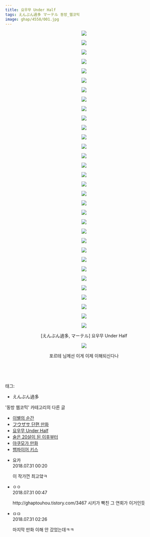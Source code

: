 ```yaml
---
title: 요우무 Under Half
tags: えんぶん過多 マーテル 동방_웹코믹
image: ghap/4558/001.jpg
---
```

<div class="article">
<p style="text-align: center; clear: none; float: none;"><img src="{{ site.nasurl }}/ghap/4558/001.jpg"/></p>
<p style="text-align: center; clear: none; float: none;"><img src="{{ site.nasurl }}/ghap/4558/002.jpg"/></p>
<p style="text-align: center; clear: none; float: none;"><img src="{{ site.nasurl }}/ghap/4558/003.jpg"/></p>
<p style="text-align: center; clear: none; float: none;"><img src="{{ site.nasurl }}/ghap/4558/004.jpg"/></p>
<p style="text-align: center; clear: none; float: none;"><img src="{{ site.nasurl }}/ghap/4558/005.jpg"/></p>
<p style="text-align: center; clear: none; float: none;"><img src="{{ site.nasurl }}/ghap/4558/006.jpg"/></p>
<p style="text-align: center; clear: none; float: none;"><img src="{{ site.nasurl }}/ghap/4558/007.jpg"/></p>
<p style="text-align: center; clear: none; float: none;"><img src="{{ site.nasurl }}/ghap/4558/008.jpg"/></p>
<p style="text-align: center; clear: none; float: none;"><img src="{{ site.nasurl }}/ghap/4558/009.jpg"/></p>
<p style="text-align: center; clear: none; float: none;"><img src="{{ site.nasurl }}/ghap/4558/010.jpg"/></p>
<p style="text-align: center; clear: none; float: none;"><img src="{{ site.nasurl }}/ghap/4558/011.jpg"/></p>
<p style="text-align: center; clear: none; float: none;"><img src="{{ site.nasurl }}/ghap/4558/012.jpg"/></p>
<p style="text-align: center; clear: none; float: none;"><img src="{{ site.nasurl }}/ghap/4558/013.jpg"/></p>
<p style="text-align: center; clear: none; float: none;"><img src="{{ site.nasurl }}/ghap/4558/014.jpg"/></p>
<p style="text-align: center; clear: none; float: none;"><img src="{{ site.nasurl }}/ghap/4558/015.jpg"/></p>
<p style="text-align: center; clear: none; float: none;"><img src="{{ site.nasurl }}/ghap/4558/016.jpg"/></p>
<p style="text-align: center; clear: none; float: none;"><img src="{{ site.nasurl }}/ghap/4558/017.jpg"/></p>
<p style="text-align: center; clear: none; float: none;"><img src="{{ site.nasurl }}/ghap/4558/018.jpg"/></p>
<p style="text-align: center; clear: none; float: none;"><img src="{{ site.nasurl }}/ghap/4558/019.jpg"/></p>
<p style="text-align: center; clear: none; float: none;"><img src="{{ site.nasurl }}/ghap/4558/020.jpg"/></p>
<p style="text-align: center; clear: none; float: none;"><img src="{{ site.nasurl }}/ghap/4558/021.jpg"/></p>
<p style="text-align: center; clear: none; float: none;"><img src="{{ site.nasurl }}/ghap/4558/022.jpg"/></p>
<p style="text-align: center; clear: none; float: none;"><img src="{{ site.nasurl }}/ghap/4558/023.jpg"/></p>
<p style="text-align: center; clear: none; float: none;"><img src="{{ site.nasurl }}/ghap/4558/024.jpg"/></p>
<p style="text-align: center; clear: none; float: none;"><img src="{{ site.nasurl }}/ghap/4558/025.jpg"/></p>
<p style="text-align: center; clear: none; float: none;"><img src="{{ site.nasurl }}/ghap/4558/026.jpg"/></p>
<p style="text-align: center; clear: none; float: none;"><img src="{{ site.nasurl }}/ghap/4558/027.jpg"/></p>
<p style="text-align: center; clear: none; float: none;"><img src="{{ site.nasurl }}/ghap/4558/028.jpg"/></p>
<p style="text-align: center; clear: none; float: none;"><img src="{{ site.nasurl }}/ghap/4558/029.jpg"/></p>
<p style="text-align: center; clear: none; float: none;"><img src="{{ site.nasurl }}/ghap/4558/030.jpg"/></p>
<p style="text-align: center; clear: none; float: none;"><img src="{{ site.nasurl }}/ghap/4558/031.jpg"/></p>
<p style="text-align: center; clear: none; float: none;"><img src="{{ site.nasurl }}/ghap/4558/032.jpg"/></p>
<p style="text-align: center; clear: none; float: none;">[えんぶん過多, マーテル] 요우무 Under Half</p>
<p style="text-align: center; clear: none; float: none;"><img src="{{ site.nasurl }}/ghap/4558/033.jpg"/></p>
<p style="text-align: center; clear: none; float: none;">포르테 님께선 이게 이제 이해되신다나</p>
<p style="text-align: center; clear: none; float: none;"><br/></p>
<p><br/></p>
</div><div class="tagTrail">
<p>태그: </p>
<ul>
<li>えんぶん過多</li>
</ul>
</div><div class="another">
<p>'동방 웹코믹' 카테고리의 다른 글</p>
<ul>
<li><a href="/2018-08-01-ghap_4561">이별의 순간</a></li>
<li><a href="/2018-07-30-ghap_4559">フウザサ 단편 만화</a></li>
<li><a href="/2018-07-30-ghap_4558">요우무 Under Half</a></li>
<li><a href="/2018-07-30-ghap_4555">술은 20살이 된 이후부터</a></li>
<li><a href="/2018-07-21-ghap_4539">야쿠모가 만화</a></li>
<li><a href="/2018-07-17-ghap_4529">뱀파이어 키스</a></li>
</ul>
</div><div class="cb_module cb_fluid">
<div class="cb_wrt cb_profile">
<div class="comment">
<ul>
<li class="cb_thumb_off" id="comment15297270">
<div class="cb_comment_area">
<div class="cb_info_area">
<div class="cb_section">
<span class="cb_nick_name">요카</span>
</div>
<div class="cb_section">
<span class="cb_date">2018.07.31 00:20 </span>
</div>
</div>
<div class="cb_dsc_comment">
<p class="cb_dsc">
											이 작가껀 최고얔ㅋ
										</p>
</div>
</div></li>
<li class="cb_thumb_off" id="comment15297288">
<div class="cb_comment_area">
<div class="cb_info_area">
<div class="cb_section">
<span class="cb_nick_name">ㅇㅇ</span>
</div>
<div class="cb_section">
<span class="cb_date">2018.07.31 00:47 </span>
</div>
</div>
<div class="cb_dsc_comment">
<p class="cb_dsc">
											http://ghaptouhou.tistory.com/3467  시키가 빡친 그 연회가 이거인듯
										</p>
</div>
</div></li>
<li class="cb_thumb_off" id="comment15297327">
<div class="cb_comment_area">
<div class="cb_info_area">
<div class="cb_section">
<span class="cb_nick_name">ㅁㅁ</span>
</div>
<div class="cb_section">
<span class="cb_date">2018.07.31 02:26 </span>
</div>
</div>
<div class="cb_dsc_comment">
<p class="cb_dsc">
											마지막 만화 이해 안 갔었는데ㅋㅋ
										</p>
</div>
</div></li>
</ul>
</div>
</div><!-- commentList close -->
</div>